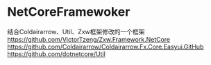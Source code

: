 # NetCoreFramewoker
结合Coldairarrow、Util、Zxw框架修改的一个框架
https://github.com/VictorTzeng/Zxw.Framework.NetCore
https://github.com/Coldairarrow/Coldairarrow.Fx.Core.Easyui.GitHub
https://github.com/dotnetcore/Util
